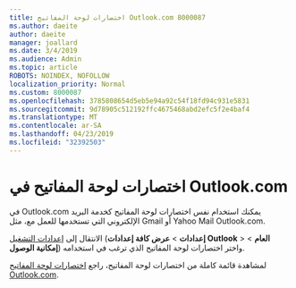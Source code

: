 ```yaml
---
title: اختصارات لوحة المفاتيح Outlook.com 8000087
ms.author: daeite
author: daeite
manager: joallard
ms.date: 3/4/2019
ms.audience: Admin
ms.topic: article
ROBOTS: NOINDEX, NOFOLLOW
localization_priority: Normal
ms.custom: 8000087
ms.openlocfilehash: 3785808654d5eb5e94a92c54f18fd94c931e5831
ms.sourcegitcommit: 9d78905c512192ffc4675468abd2efc5f2e4baf4
ms.translationtype: MT
ms.contentlocale: ar-SA
ms.lasthandoff: 04/23/2019
ms.locfileid: "32392503"
---
```

# <a name="keyboard-shortcuts-in-outlookcom"></a>اختصارات لوحة المفاتيح في Outlook.com

في Outlook.com يمكنك استخدام نفس اختصارات لوحة المفاتيح كخدمة البريد الإلكتروني التي تستخدمها للعمل مع، مثل Gmail أو Yahoo Mail Outlook.com.

الانتقال إلى [إعدادات التشغيل](https://go.microsoft.com/fwlink/?linkid=2080840) (**إعدادات** > **عرض كافة إعدادات Outlook** > **العام** > **إمكانية الوصول**) واختر اختصارات لوحة المفاتيح الذي ترغب في استخدامه.

لمشاهدة قائمة كاملة من اختصارات لوحة المفاتيح، راجع [اختصارات لوحة المفاتيح Outlook.com](https://support.office.com/article/708d907e-4398-4fc6-9a9a-4fc72bccec16).